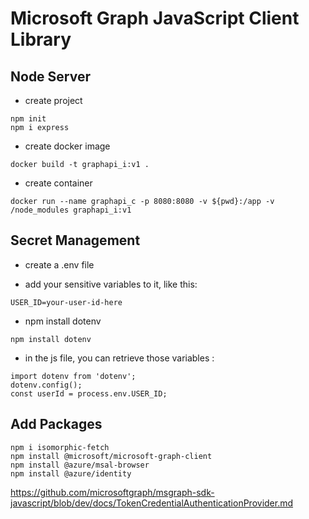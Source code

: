 # Microsoft Graph JavaScript Client Library

## Node Server

- create project
```
npm init
npm i express
```

- create docker image
```
docker build -t graphapi_i:v1 .
```

- create container
```
docker run --name graphapi_c -p 8080:8080 -v ${pwd}:/app -v /node_modules graphapi_i:v1
```


## Secret Management

- create a .env file

- add your sensitive variables to it, like this:
```
USER_ID=your-user-id-here
```

- npm install dotenv
```
npm install dotenv
```

- in the js file, you can retrieve those variables :
```
import dotenv from 'dotenv';
dotenv.config();
const userId = process.env.USER_ID;
```

## Add Packages

```
npm i isomorphic-fetch
npm install @microsoft/microsoft-graph-client
npm install @azure/msal-browser
npm install @azure/identity
```


https://github.com/microsoftgraph/msgraph-sdk-javascript/blob/dev/docs/TokenCredentialAuthenticationProvider.md
